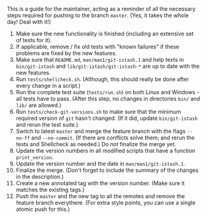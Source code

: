 This is a guide for the maintainer, acting as a reminder of all the necessary steps required for pushing to the branch `master`.
(Yes, it takes the whole day! Deal with it!)

 1. Make sure the new functionality is finished (including an extensive set of tests for it).
 2. If applicable, remove / fix old tests with "known failures" if these problems are fixed by the new features.
 3. Make sure that `README.md`, `man/man1/git-istash.1` and help texts in `bin/git-istash` and `lib/git-istash/git-istash-*` are up to date with the new features.
 4. Run `tests/shellcheck.sh`.
    (Although, this should really be done after every change in a script.)
 5. Run the complete test suite (`tests/run.sh`) on both Linux and Windows - all tests have to pass.
    (After this step, no changes in directories `bin/` and `lib/` are allowed.)
 6. Run `tests/check-git-versions.sh` to make sure that the minimum required version of `git` hasn't changed.
    (If it did, update `bin/git-istash` and rerun the test suite.)
 7. Switch to latest `master` and merge the feature branch with the flags `--no-ff` and `--no-commit`.
    (If there are conflicts solve them; and rerun the tests and Shellcheck as needed.)
    Do *not* finalize the merge yet.
 8. Update the version numbers in all modified scripts that have a function `print_version`.
 9. Update the version number and the date in `man/man1/git-istash.1`.
10. Finalize the merge.
    (Don't forget to include the summary of the changes in the description.)
11. Create a new annotated tag with the version number.
    (Make sure it matches the existing tags.)
12. Push the `master` and the new tag to all the remotes and remove the feature branch everythere.
    (For extra style points, you can use a single atomic push for this.)
